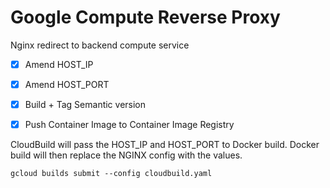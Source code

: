 # Google Compute Reverse Proxy

Nginx redirect to backend compute service

- [x] Amend HOST_IP
- [x] Amend HOST_PORT
- [x] Build + Tag Semantic version
- [x] Push Container Image to Container Image Registry



CloudBuild will pass the HOST_IP and HOST_PORT to Docker build.
Docker build will then replace the NGINX config with the values.
```
gcloud builds submit --config cloudbuild.yaml
```
